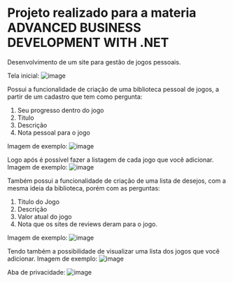 # Projeto realizado para a materia ADVANCED BUSINESS DEVELOPMENT WITH .NET

Desenvolvimento de um site para gestão de jogos pessoais.

Tela inicial:
![image](https://github.com/user-attachments/assets/c94495c2-d8fd-4ebd-a897-d173cf766a77)


Possui a funcionalidade de criação de uma biblioteca pessoal de jogos, a partir de um cadastro que tem como pergunta:
1. Seu progresso dentro do jogo
2. Titulo
3. Descrição
4. Nota pessoal para o jogo

Imagem de exemplo:
![image](https://github.com/user-attachments/assets/52617490-9a96-4aa8-adb7-3b0534e91f32)


Logo após é possível fazer a listagem de cada jogo que você adicionar.
Imagem de exemplo:
![image](https://github.com/user-attachments/assets/c770aa45-2275-4868-ab37-b36c2537a842)


Também possui a funcionalidade de criação de uma lista de desejos, com a mesma ideia da biblioteca, porém com as perguntas:
1. Titulo do Jogo
2. Descrição
3. Valor atual do jogo
4. Nota que os sites de reviews deram para o jogo.

Imagem de exemplo:
![image](https://github.com/user-attachments/assets/46d10ac9-d65a-4fb3-b85a-1a38842b46ee)


Tendo também a possibilidade de visualizar uma lista dos jogos que você adicionar.
Imagem de exemplo:
![image](https://github.com/user-attachments/assets/942e7c20-8838-4798-91f9-6a17d5826f83)


Aba de privacidade:
![image](https://github.com/user-attachments/assets/906125a8-d62c-4dbb-9185-41ca57a66c40)



